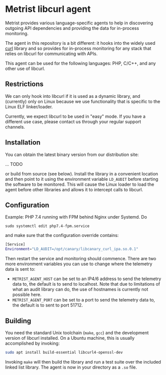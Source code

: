 # Metrist libcurl agent

Metrist provides various language-specific agents to help in discovering outgoing API dependencies and providing the
data for in-process monitoring.

The agent in this repository is a bit different: it hooks into the widely used [curl](https://curl.se/libcurl/) library and so provides for
in-process monitoring for any stack that relies on libcurl for communicating with APIs.

This agent can be used for the following languages: PHP, C/C++, and any other use of libcurl.

## Restrictions

We can only hook into libcurl if it is used as a dynamic library, and (currently) only on Linux because we use
functionality that is specific to the Linux ELF linker/loader.

Currently, we expect libcurl to be used in "easy" mode. If you have a different use case, please contact us through
your regular support channels.

## Installation

You can obtain the latest binary version from our distribution site:

... TODO

or build from source (see below). Install the library in a convenient location and then point to it
using the environment variable `LD_AUDIT` before starting the software to be monitored. This will
cause the Linux loader to load the agent before other libraries and allows it to intercept calls to
libcurl.

## Configuration

Example: PHP 7.4 running with FPM behind Nginx under Systemd. Do

```
sudo systemctl edit php7.4-fpm.service
```

and make sure that the configuration override contains:

``` sh
[Service]
Environment="LD_AUDIT=/opt/canary/libcanary_curl_ipa.so.0.1"
```

Then restart the service and monitoring should commence. There are two more environment
variables you can use to change where the telemetry data is sent to:

* `METRIST_AGENT_HOST` can be set to an IP4/6 address to send the telemetry data to, the default
  is to send to localhost. Note that due to limitations of what an audit library can do, the use of
  hostnames is currently not possible here.
* `METRIST_AGENT_PORT` can be set to a port to send the telemetry data to, the default is to
  sent to port 51712.


## Building

You need the standard Unix toolchain (`make`, `gcc`) and the development version of
libcurl installed. On a Ubuntu machine, this is usually accomplished by invoking:

``` sh
sudo apt install build-essential libcurl4-openssl-dev
```

Invoking `make` will then build the library and run a test suite over the included
linked list library. The agent is now in your directory as a `.so` file.
